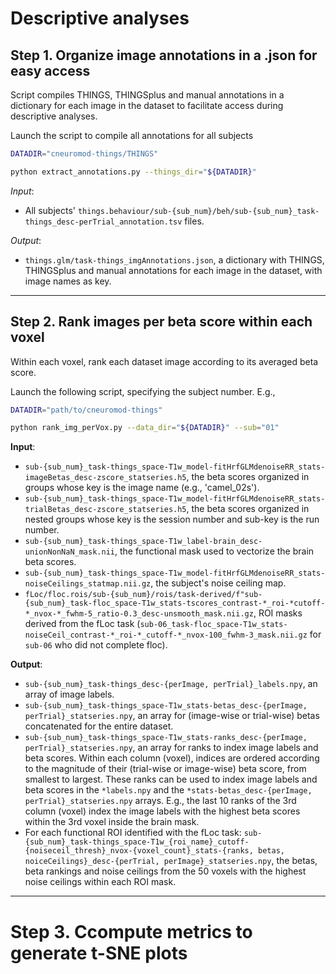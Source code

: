 
Descriptive analyses
================================

## Step 1. Organize image annotations in a .json for easy access

Script compiles THINGS, THINGSplus and manual annotations in a dictionary
for each image in the dataset to facilitate access during descriptive analyses.

Launch the script to compile all annotations for all subjects
```bash
DATADIR="cneuromod-things/THINGS"

python extract_annotations.py --things_dir="${DATADIR}"
```

*Input*:

- All subjects' ``things.behaviour/sub-{sub_num}/beh/sub-{sub_num}_task-things_desc-perTrial_annotation.tsv`` files.

*Output*:

- ``things.glm/task-things_imgAnnotations.json``, a dictionary with THINGS, THINGSplus and manual annotations for each image in the dataset, with image names as key.

------------------

## Step 2. Rank images per beta score within each voxel

Within each voxel, rank each dataset image according to its averaged beta score.

Launch the following script, specifying the subject number. E.g.,
```bash
DATADIR="path/to/cneuromod-things"

python rank_img_perVox.py --data_dir="${DATADIR}" --sub="01"
```

**Input**:
- ``sub-{sub_num}_task-things_space-T1w_model-fitHrfGLMdenoiseRR_stats-imageBetas_desc-zscore_statseries.h5``, the beta scores organized in groups whose key is the image name (e.g., 'camel_02s').
- ``sub-{sub_num}_task-things_space-T1w_model-fitHrfGLMdenoiseRR_stats-trialBetas_desc-zscore_statseries.h5``, the beta scores organized in nested groups whose key is the session number and sub-key is the run number.
- ``sub-{sub_num}_task-things_space-T1w_label-brain_desc-unionNonNaN_mask.nii``, the functional mask used to vectorize the brain beta scores.
- ``sub-{sub_num}_task-things_space-T1w_model-fitHrfGLMdenoiseRR_stats-noiseCeilings_statmap.nii.gz``, the subject's noise ceiling map.
- ``fLoc/floc.rois/sub-{sub_num}/rois/task-derived/f"sub-{sub_num}_task-floc_space-T1w_stats-tscores_contrast-*_roi-*cutoff-*_nvox-*_fwhm-5_ratio-0.3_desc-unsmooth_mask.nii.gz``, ROI masks derived from the fLoc task (``sub-06_task-floc_space-T1w_stats-noiseCeil_contrast-*_roi-*_cutoff-*_nvox-100_fwhm-3_mask.nii.gz`` for ``sub-06`` who did not complete floc).


**Output**:
- ``sub-{sub_num}_task-things_desc-{perImage, perTrial}_labels.npy``, an array of image labels.
- ``sub-{sub_num}_task-things_space-T1w_stats-betas_desc-{perImage, perTrial}_statseries.npy``, an array for (image-wise or trial-wise) betas concatenated for the entire dataset.
- ``sub-{sub_num}_task-things_space-T1w_stats-ranks_desc-{perImage, perTrial}_statseries.npy``, an array for ranks to index image labels and beta scores. Within each column (voxel), indices are ordered according to the magnitude of their (trial-wise or image-wise) beta score, from smallest to largest. These ranks can be used to index image labels and beta scores in the ``*labels.npy`` and the ``*stats-betas_desc-{perImage, perTrial}_statseries.npy`` arrays. E.g., the last 10 ranks of the 3rd column (voxel) index the image labels with the highest beta scores within the 3rd voxel inside the brain mask.
- For each functional ROI identified with the fLoc task: ``sub-{sub_num}_task-things_space-T1w_{roi_name}_cutoff-{noiseceil_thresh}_nvox-{voxel_count}_stats-{ranks, betas, noiceCeilings}_desc-{perTrial, perImage}_statseries.npy``, the betas, beta rankings and noise ceilings from the 50 voxels with the highest noise ceilings within each ROI mask.


------------------

# Step 3. Ccompute metrics to generate t-SNE plots
